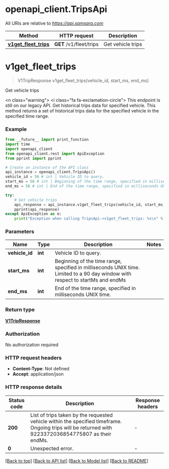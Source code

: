# openapi_client.TripsApi

All URIs are relative to *https://api.samsara.com*

Method | HTTP request | Description
------------- | ------------- | -------------
[**v1get_fleet_trips**](TripsApi.md#v1get_fleet_trips) | **GET** /v1/fleet/trips | Get vehicle trips


# **v1get_fleet_trips**
> V1TripResponse v1get_fleet_trips(vehicle_id, start_ms, end_ms)

Get vehicle trips

<n class=\"warning\"> <nh> <i class=\"fa fa-exclamation-circle\"></i> This endpoint is still on our legacy API. </nh> </n>  Get historical trips data for specified vehicle. This method returns a set of historical trips data for the specified vehicle in the specified time range.

### Example

```python
from __future__ import print_function
import time
import openapi_client
from openapi_client.rest import ApiException
from pprint import pprint

# Create an instance of the API class
api_instance = openapi_client.TripsApi()
vehicle_id = 56 # int | Vehicle ID to query.
start_ms = 56 # int | Beginning of the time range, specified in milliseconds UNIX time. Limited to a 90 day window with respect to startMs and endMs
end_ms = 56 # int | End of the time range, specified in milliseconds UNIX time.

try:
    # Get vehicle trips
    api_response = api_instance.v1get_fleet_trips(vehicle_id, start_ms, end_ms)
    pprint(api_response)
except ApiException as e:
    print("Exception when calling TripsApi->v1get_fleet_trips: %s\n" % e)
```

### Parameters

Name | Type | Description  | Notes
------------- | ------------- | ------------- | -------------
 **vehicle_id** | **int**| Vehicle ID to query. | 
 **start_ms** | **int**| Beginning of the time range, specified in milliseconds UNIX time. Limited to a 90 day window with respect to startMs and endMs | 
 **end_ms** | **int**| End of the time range, specified in milliseconds UNIX time. | 

### Return type

[**V1TripResponse**](V1TripResponse.md)

### Authorization

No authorization required

### HTTP request headers

 - **Content-Type**: Not defined
 - **Accept**: application/json

### HTTP response details
| Status code | Description | Response headers |
|-------------|-------------|------------------|
**200** | List of trips taken by the requested vehicle within the specified timeframe. Ongoing trips will be returned with 9223372036854775807 as their endMs. |  -  |
**0** | Unexpected error. |  -  |

[[Back to top]](#) [[Back to API list]](../README.md#documentation-for-api-endpoints) [[Back to Model list]](../README.md#documentation-for-models) [[Back to README]](../README.md)


